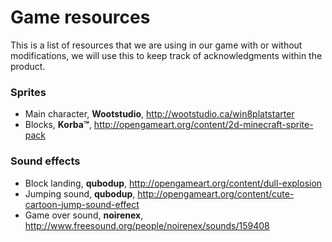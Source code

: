Game resources
==============
This is a list of resources that we are using in our game with or without modifications, we will use this to keep track of acknowledgments within the product.
### Sprites

 - Main character, **Wootstudio**, http://wootstudio.ca/win8platstarter
 - Blocks, **Korba™**, http://opengameart.org/content/2d-minecraft-sprite-pack
 
### Sound effects

 - Block landing, **qubodup**, http://opengameart.org/content/dull-explosion
 - Jumping sound, **qubodup**, http://opengameart.org/content/cute-cartoon-jump-sound-effect
 - Game over sound, **noirenex**, http://www.freesound.org/people/noirenex/sounds/159408
